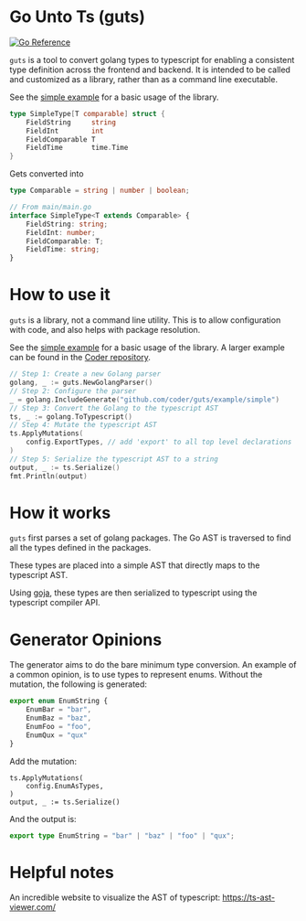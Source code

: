 # Go Unto Ts (guts)

[![Go Reference](https://pkg.go.dev/badge/github.com/coder/guts.svg)](https://pkg.go.dev/github.com/coder/guts)

`guts` is a tool to convert golang types to typescript for enabling a consistent type definition across the frontend and backend. It is intended to be called and customized as a library, rather than as a command line executable.

See the [simple example](./example/simple) for a basic usage of the library.
```go
type SimpleType[T comparable] struct {
	FieldString     string
	FieldInt        int
	FieldComparable T
	FieldTime       time.Time
}
```

Gets converted into

```typescript
type Comparable = string | number | boolean;

// From main/main.go
interface SimpleType<T extends Comparable> {
    FieldString: string;
    FieldInt: number;
    FieldComparable: T;
    FieldTime: string;
}
```

# How to use it

`guts` is a library, not a command line utility. This is to allow configuration with code, and also helps with package resolution.

See the [simple example](./example/simple) for a basic usage of the library. A larger example can be found in the [Coder repository](https://github.com/coder/coder/blob/a632a841d4f5666c2c1690801f88cd1a1fcffc00/scripts/apitypings/main.go).

```go
// Step 1: Create a new Golang parser
golang, _ := guts.NewGolangParser()
// Step 2: Configure the parser
_ = golang.IncludeGenerate("github.com/coder/guts/example/simple")
// Step 3: Convert the Golang to the typescript AST
ts, _ := golang.ToTypescript()
// Step 4: Mutate the typescript AST
ts.ApplyMutations(
    config.ExportTypes, // add 'export' to all top level declarations
)
// Step 5: Serialize the typescript AST to a string
output, _ := ts.Serialize()
fmt.Println(output)
```


# How it works

`guts` first parses a set of golang packages. The Go AST is traversed to find all the types defined in the packages. 

These types are placed into a simple AST that directly maps to the typescript AST.

Using [goja](https://github.com/dop251/goja), these types are then serialized to typescript using the typescript compiler API. 


# Generator Opinions

The generator aims to do the bare minimum type conversion. An example of a common opinion, is to use types to represent enums. Without the mutation, the following is generated:

```typescript
export enum EnumString {
    EnumBar = "bar",
    EnumBaz = "baz",
    EnumFoo = "foo",
    EnumQux = "qux"
}
```

Add the mutation:
```golang
ts.ApplyMutations(
	config.EnumAsTypes,
)
output, _ := ts.Serialize()
```

And the output is:

```typescript
export type EnumString = "bar" | "baz" | "foo" | "qux";
```


# Helpful notes

An incredible website to visualize the AST of typescript: https://ts-ast-viewer.com/
